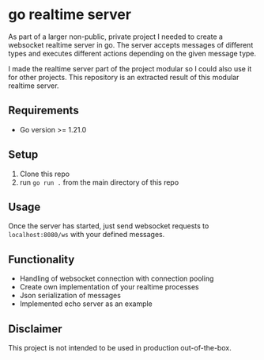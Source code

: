 # go realtime server

As part of a larger non-public, private project I needed to create a websocket realtime server in go. The server accepts messages of different types and executes different actions depending on the given message type.

I made the realtime server part of the project modular so I could also use it for other projects. This repository is an extracted result of this modular realtime server.


## Requirements

- Go version >= 1.21.0


## Setup

1. Clone this repo
2. run `go run .` from the main directory of this repo

## Usage

Once the server has started, just send websocket requests to `localhost:8080/ws` with your defined messages.


## Functionality

- Handling of websocket connection with connection pooling
- Create own implementation of your realtime processes
- Json serialization of messages
- Implemented echo server as an example


## Disclaimer

This project is not intended to be used in production out-of-the-box.